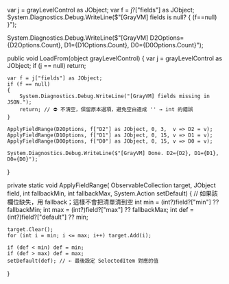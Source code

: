 var j = grayLevelControl as JObject;
var f = j?["fields"] as JObject;
System.Diagnostics.Debug.WriteLine($"[GrayVM] fields is null? { (f==null) }");

System.Diagnostics.Debug.WriteLine($"[GrayVM] D2Options={D2Options.Count}, 
D1={D1Options.Count}, D0={D0Options.Count}");

public void LoadFrom(object grayLevelControl)
{
    var j = grayLevelControl as JObject;
    if (j == null) return;

    var f = j["fields"] as JObject;
    if (f == null)
    {
        System.Diagnostics.Debug.WriteLine("[GrayVM] fields missing in JSON.");
        return; // ⛔ 不清空，保留原本選項，避免空白造成 '' → int 的錯誤
    }

    ApplyFieldRange(D2Options, f["D2"] as JObject, 0, 3,  v => D2 = v);
    ApplyFieldRange(D1Options, f["D1"] as JObject, 0, 15, v => D1 = v);
    ApplyFieldRange(D0Options, f["D0"] as JObject, 0, 15, v => D0 = v);

    System.Diagnostics.Debug.WriteLine($"[GrayVM] Done. D2={D2}, D1={D1}, D0={D0}");
}

private static void ApplyFieldRange(
    ObservableCollection<int> target,
    JObject field,
    int fallbackMin, int fallbackMax,
    System.Action<int> setDefault)
{
    // 如果該欄位缺失，用 fallback；這樣不會把清單清到空
    int min = (int?)field?["min"] ?? fallbackMin;
    int max = (int?)field?["max"] ?? fallbackMax;
    int def = (int?)field?["default"] ?? min;

    target.Clear();
    for (int i = min; i <= max; i++) target.Add(i);

    if (def < min) def = min;
    if (def > max) def = max;
    setDefault(def); // ← 最後設定 SelectedItem 對應的值
}